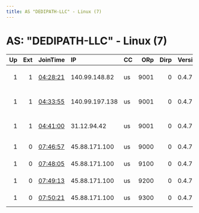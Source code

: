```yaml
---
title: AS "DEDIPATH-LLC" - Linux (7)
---
```


# AS: "DEDIPATH-LLC" - Linux (7)

|   Up |   Ext | JoinTime                                                                                              | IP             | CC   |   ORp |   Dirp | Version   | Contact                      | Nickname   |   eFamMembers |
|-----:|------:|:------------------------------------------------------------------------------------------------------|:---------------|:-----|------:|-------:|:----------|:-----------------------------|:-----------|--------------:|
|    1 |     1 | [04:28:21](https://nusenu.github.io/OrNetStats/w/relay/015383F9E51E170F70307A5A3A846E024C31E0C6.html) | 140.99.148.82  | us   |  9001 |      0 | 0.4.7.13  | DarkD0ct0r &lt;darkdoct0r AT | doc26      |             1 |
|    1 |     1 | [04:33:55](https://nusenu.github.io/OrNetStats/w/relay/4D65D8653311CAB5501E81F7914E9BD1B51F6EDF.html) | 140.99.197.138 | us   |  9001 |      0 | 0.4.7.13  | DarkD0ct0r &lt;darkdoct0r AT | doc04      |             1 |
|    1 |     1 | [04:41:00](https://nusenu.github.io/OrNetStats/w/relay/709E3BE55A0AFE42771417ABE476746D83F33BA6.html) | 31.12.94.42    | us   |  9001 |      0 | 0.4.7.13  | DarkD0ct0r &lt;darkdoct0r AT | doc23      |             1 |
|    1 |     0 | [07:46:57](https://nusenu.github.io/OrNetStats/w/relay/DEAA316C0F36597F2393435154AA553B083E4604.html) | 45.88.171.100  | us   |  9000 |      0 | 0.4.7.13  | email:admin prsv.ch url:     | prsv       |            99 |
|    1 |     0 | [07:48:05](https://nusenu.github.io/OrNetStats/w/relay/5FBD9DCADD9F7E341CA85CE38D5873079D84ABEE.html) | 45.88.171.100  | us   |  9100 |      0 | 0.4.7.13  | email:admin prsv.ch url:     | prsv       |            99 |
|    1 |     0 | [07:49:13](https://nusenu.github.io/OrNetStats/w/relay/00D846D23455162A1357680CDA3C2C21351E1A18.html) | 45.88.171.100  | us   |  9200 |      0 | 0.4.7.13  | email:admin prsv.ch url:     | prsv       |            99 |
|    1 |     0 | [07:50:21](https://nusenu.github.io/OrNetStats/w/relay/DC084BAD70F4EC9DF6CBBB5AD2A91942C3392B55.html) | 45.88.171.100  | us   |  9300 |      0 | 0.4.7.13  | email:admin prsv.ch url:     | prsv       |            99 |

